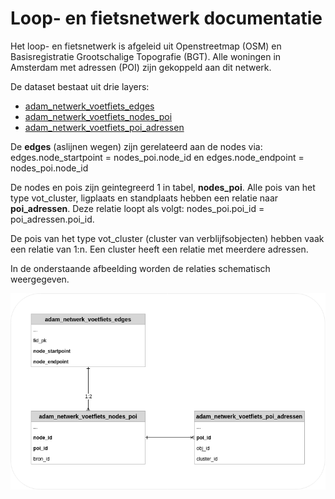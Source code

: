 # Loop- en fietsnetwerk documentatie

Het loop- en fietsnetwerk is afgeleid uit Openstreetmap (OSM) en Basisregistratie Grootschalige Topografie (BGT).
Alle woningen in Amsterdam met adressen (POI) zijn gekoppeld aan dit netwerk.

De dataset bestaat uit drie layers:
 - [adam_netwerk_voetfiets_edges](edges.md)
 - [adam_netwerk_voetfiets_nodes_poi](nodes_poi.md)
 - [adam_netwerk_voetfiets_poi_adressen](poi_adressen.md)

De **edges** (aslijnen wegen) zijn gerelateerd aan de nodes via:
edges.node_startpoint = nodes_poi.node_id en
edges.node_endpoint = nodes_poi.node_id

De nodes en pois zijn geintegreerd 1 in tabel, **nodes_poi**.
Alle pois van het type vot_cluster, ligplaats en standplaats hebben een relatie naar **poi_adressen**. Deze relatie loopt als volgt:
nodes_poi.poi_id = poi_adressen.poi_id.

De pois van het type vot_cluster (cluster van verblijfsobjecten) hebben vaak een relatie van 1:n. Een cluster heeft een relatie met meerdere adressen.

In de onderstaande afbeelding worden de relaties schematisch weergegeven.

![relaties](relations.png)